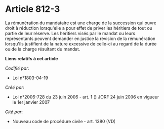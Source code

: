 # Article 812-3

La rémunération du mandataire est une charge de la succession qui ouvre droit à réduction lorsqu'elle a pour effet de priver
les héritiers de tout ou partie de leur réserve. Les héritiers visés par le mandat ou leurs représentants peuvent demander en
justice la révision de la rémunération lorsqu'ils justifient de la nature excessive de celle-ci au regard de la durée ou de
la charge résultant du mandat.

**Liens relatifs à cet article**

_Codifié par_:

  - Loi n°1803-04-19

_Créé par_:

  - Loi n°2006-728 du 23 juin 2006 - art. 1 () JORF 24 juin 2006 en vigueur le 1er janvier 2007

_Cité par_:

  - Nouveau code de procédure civile - art. 1380 (VD)
